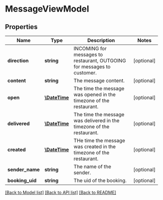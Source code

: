 # MessageViewModel

## Properties
Name | Type | Description | Notes
------------ | ------------- | ------------- | -------------
**direction** | **string** | INCOMING for messages to restaurant, OUTGOING for messages to customer. | [optional] 
**content** | **string** | The message content. | [optional] 
**open** | [**\DateTime**](\DateTime.md) | The time the message was opened in the timezone of the restaurant. | [optional] 
**delivered** | [**\DateTime**](\DateTime.md) | The time the message was delivered in the timezone of the restaurant. | [optional] 
**created** | [**\DateTime**](\DateTime.md) | THe time the message was created in the timezone of the restaurant. | [optional] 
**sender_name** | **string** | The name of the sender. | [optional] 
**booking_uid** | **string** | The uid of the booking. | [optional] 

[[Back to Model list]](../../README.md#documentation-for-models) [[Back to API list]](../../README.md#documentation-for-api-endpoints) [[Back to README]](../../README.md)

